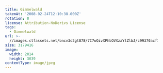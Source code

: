 ```yaml
---
title: Gimmelwald
takenAt: '2008-02-24T12:10:38.000Z'
rotation: 0
license: Attribution-NoDerivs License
tags:
  - Gimmelwald
url: >-
  //images.ctfassets.net/bncv3c2gt878/7I7wQivXPhbOVXzaYlZlbJ/c99370acf187fa56e62cecf7dac7b302/gimmelwald_4560343348_o
size: 3179416
image:
  width: 2014
  height: 3039
contentType: image/jpeg
---
```


